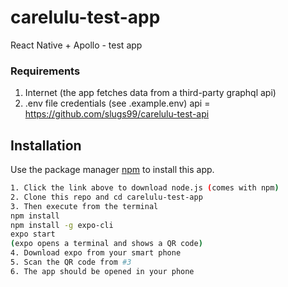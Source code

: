 # carelulu-test-app

React Native + Apollo - test app

### Requirements
1. Internet (the app fetches data from a third-party graphql api)
2. .env file credentials (see .example.env)
  api = https://github.com/slugs99/carelulu-test-api

## Installation

Use the package manager [npm](https://nodejs.org/dist/v10.16.0/node-v10.16.0.pkg) to install this app.

```bash
1. Click the link above to download node.js (comes with npm)
2. Clone this repo and cd carelulu-test-app
3. Then execute from the terminal
npm install
npm install -g expo-cli
expo start
(expo opens a terminal and shows a QR code)
4. Download expo from your smart phone
5. Scan the QR code from #3
6. The app should be opened in your phone
```
